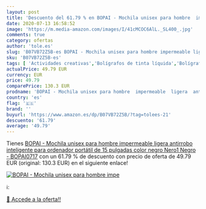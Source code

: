 ```yaml
---
layout: post
title: 'Descuento del 61.79 % en BOPAI - Mochila unisex para hombre  impe'
date: 2020-07-13 16:58:52
image: 'https://m.media-amazon.com/images/I/41cMCOC6AlL._SL400_.jpg'
comments: true
category: ofertas
author: 'tole.es'
slug: 'B07VB72Z5B-es BOPAI - Mochila unisex para hombre impermeable ligera...'
sku: 'B07VB72Z5B-es'
tags: [ 'Actividades creativas','Bolígrafos de tinta líquida','Bolígrafos y recambios','Bolígrafos, lápices y útiles de escritura','Juguetes','Juguetes y juegos','Material de educación infantil','Material de escritura y dibujo para niños','Material escolar y educativo','Mosaicos para niños','Oficina y papelería','Pinturas','Rotuladores de colores para niños','Témperas y pinturas para murales','mochila','unisex', ]
actualPrice: 49.79 EUR
currency: EUR
price: 49.79
comparePrice: 130.3 EUR
prodname: 'BOPAI - Mochila unisex para hombre  impermeable  ligera  antirrobo  inteligente  para ordenador portátil  de 15 pulgadas  color negro  Nero1  Negro  - BOPAI0717'
country: 'es'
flag: '🇪🇸'
brand: ''
buyurl: 'https://www.amazon.es/dp/B07VB72Z5B/?tag=tolees-21'
descuento: '61.79'
average: '49.79'
---
```


Tienes [BOPAI - Mochila unisex para hombre  impermeable  ligera  antirrobo  inteligente  para ordenador portátil  de 15 pulgadas  color negro  Nero1  Negro  - BOPAI0717](https://www.amazon.es/dp/B07VB72Z5B/?tag=tolees-21) con un 61.79 % de descuento con precio de oferta de 49.79 EUR (original: 130.3 EUR) en el siguiente enlace!

[![BOPAI - Mochila unisex para hombre  impe](https://m.media-amazon.com/images/I/41cMCOC6AlL._SL400_.jpg)](https://www.amazon.es/dp/B07VB72Z5B/?tag=tolees-21)

ℹ️:


[🛒 Accede a la oferta!!](https://www.amazon.es/dp/B07VB72Z5B/?tag=tolees-21)
